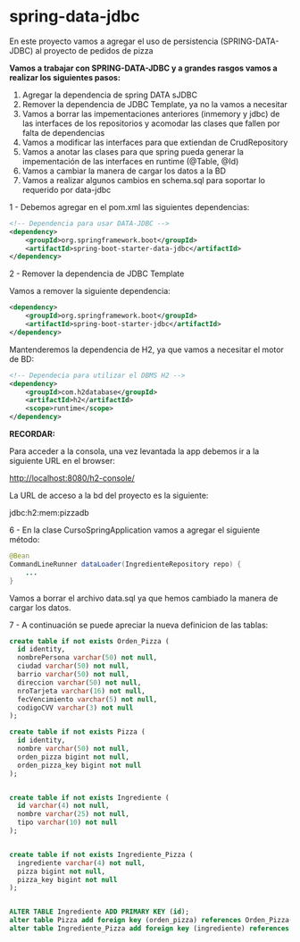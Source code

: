 # spring-data-jdbc
En este proyecto vamos a agregar el uso de persistencia (SPRING-DATA-JDBC) al proyecto de pedidos de pizza


**Vamos a trabajar con SPRING-DATA-JDBC y a grandes rasgos vamos a realizar los siguientes pasos:**

<ol>
	<li>Agregar la dependencia de spring DATA sJDBC</li>
	<li>Remover la dependencia de JDBC Template, ya no la vamos a necesitar</li>
	<li>Vamos a borrar las impementaciones anteriores (inmemory y jdbc) de las interfaces de los repositorios y acomodar las clases que fallen por falta de dependencias</li>
	<li>Vamos a modificar las interfaces para que extiendan de CrudRepository</li>
	<li>Vamos a anotar las clases para que spring pueda generar la impementación de las interfaces en runtime (@Table, @Id)</li>
	<li>Vamos a cambiar la manera de cargar los datos a la BD</li>
	<li>Vamos a realizar algunos cambios en schema.sql para soportar lo requerido por data-jdbc</li>
</ol>


1 - Debemos agregar en el pom.xml las siguientes dependencias:

```xml
<!-- Dependencia para usar DATA-JDBC -->
<dependency>
	<groupId>org.springframework.boot</groupId> 
	<artifactId>spring-boot-starter-data-jdbc</artifactId>
</dependency>

```

2 - Remover la dependencia de JDBC Template

Vamos a remover la siguiente dependencia:

```xml
<dependency> 
	<groupId>org.springframework.boot</groupId> 
	<artifactId>spring-boot-starter-jdbc</artifactId>
</dependency>
```

Mantenderemos la dependencia de H2, ya que vamos a necesitar el motor de BD:

```xml
<!-- Dependecia para utilizar el DBMS H2 -->
<dependency>
    <groupId>com.h2database</groupId>
    <artifactId>h2</artifactId>
    <scope>runtime</scope>
</dependency>
```

**RECORDAR:**

Para acceder a la consola, una vez levantada la app debemos ir a la siguiente URL en el browser:

[http://localhost:8080/h2-console/](http://localhost:8080/h2-console/)


La URL de acceso a la bd del proyecto es la siguiente:

jdbc:h2:mem:pizzadb


6 - En la clase CursoSpringApplication vamos a agregar el siguiente método:


```java
@Bean
CommandLineRunner dataLoader(IngredienteRepository repo) {
	...
}	
```

Vamos a borrar el archivo data.sql ya que hemos cambiado la manera de cargar los datos.


7 - A continuación se puede apreciar la nueva definicion de las tablas:

```sql
create table if not exists Orden_Pizza (
  id identity,
  nombrePersona varchar(50) not null,
  ciudad varchar(50) not null,
  barrio varchar(50) not null,
  direccion varchar(50) not null,
  nroTarjeta varchar(16) not null,
  fecVencimiento varchar(5) not null,
  codigoCVV varchar(3) not null
);

create table if not exists Pizza (
  id identity,
  nombre varchar(50) not null,
  orden_pizza bigint not null,
  orden_pizza_key bigint not null
);


create table if not exists Ingrediente (
  id varchar(4) not null,
  nombre varchar(25) not null,
  tipo varchar(10) not null
);


create table if not exists Ingrediente_Pizza (
  ingrediente varchar(4) not null,
  pizza bigint not null,
  pizza_key bigint not null
);


ALTER TABLE Ingrediente ADD PRIMARY KEY (id);
alter table Pizza add foreign key (orden_pizza) references Orden_Pizza(id);
alter table Ingrediente_Pizza add foreign key (ingrediente) references Ingrediente(id);
```